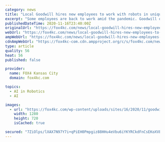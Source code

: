 ```yaml
---
category: news
title: "Local Goodwill hires new employees to work with robots in unique partnership"
excerpt: "Some employees are back to work amid the pandemic. Goodwill of Western Missouri & Eastern Kansas has created new jobs in a first-of-its-kind partnership. In the"
publishedDateTime: 2020-11-16T23:40:00Z
originalUrl: "https://fox4kc.com/news/local-goodwill-hires-new-employees-to-work-with-robots-in-unique-partnership/"
webUrl: "https://fox4kc.com/news/local-goodwill-hires-new-employees-to-work-with-robots-in-unique-partnership/"
ampWebUrl: "https://fox4kc.com/news/local-goodwill-hires-new-employees-to-work-with-robots-in-unique-partnership/amp/"
cdnAmpWebUrl: "https://fox4kc-com.cdn.ampproject.org/c/s/fox4kc.com/news/local-goodwill-hires-new-employees-to-work-with-robots-in-unique-partnership/amp/"
type: article
quality: 56
heat: 56
published: false

provider:
  name: FOX4 Kansas City
  domain: fox4kc.com

topics:
  - AI in Robotics
  - AI

images:
  - url: "https://fox4kc.com/wp-content/uploads/sites/16/2020/11/goodwill-robots.jpg?w=1280"
    width: 1280
    height: 720
    isCached: true

secured: "7ZiOlps/lXAX7N97Y7i+qPiEH0Pmpgiz88HHu4eVbu6iYKYRCkdFnCsEKoXVE+EiLErBUEMnlxnVrLorwY+19uZqQpPyhc7CPYQ5wHNHSQYZ5oc2kuQ/jMT+GivGP2C2NEpLT597U/8APhYg13FjxJJCp4odcUyVXz/n1XEEVleI/wBbllBhp4pZEnV/cnq4tDpLpS+uaWcy1JpravJtyelzrq9G34Mv3mKcbtHYXE9h8JHSg+0VvyyIYAUYUtt0ivFoyXGQ1JdDlNRg/aPh1YDkdGWzXEcJThBjpJivcLpRIEpw0ld4Co2cN1zfcbIONTL/XdF5BC4IScBUDo7X0bpQmcTyQHMkhJHC0juayKk=;3/NjaQEGKL+aF9Pj1Ku0jg=="
---
```


